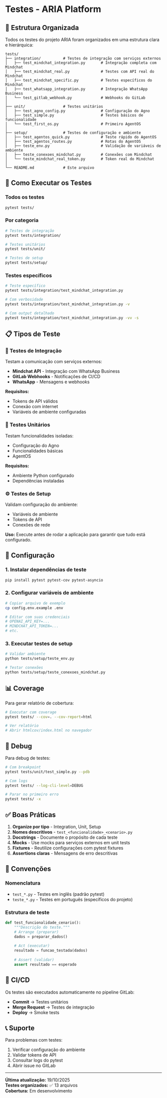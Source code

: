 # Testes - ARIA Platform

## 📂 Estrutura Organizada

Todos os testes do projeto ARIA foram organizados em uma estrutura clara e hierárquica:

```
tests/
├── integration/          # Testes de integração com serviços externos
│   ├── test_mindchat_integration.py       # Integração completa com Mindchat
│   ├── test_mindchat_real.py              # Testes com API real do Mindchat
│   ├── test_mindchat_specific.py          # Testes específicos do Mindchat
│   ├── test_whatsapp_integration.py       # Integração WhatsApp Business
│   └── test_gitlab_webhook.py             # Webhooks do GitLab
│
├── unit/                 # Testes unitários
│   ├── test_agno_config.py                # Configuração do Agno
│   ├── test_simple.py                     # Testes básicos de funcionalidade
│   └── test_first_os.py                   # Primeiro AgentOS
│
├── setup/                # Testes de configuração e ambiente
│   ├── test_agentos_quick.py              # Teste rápido do AgentOS
│   ├── test_agentos_routes.py             # Rotas do AgentOS
│   ├── teste_env.py                       # Validação de variáveis de ambiente
│   ├── teste_conexoes_mindchat.py         # Conexões com Mindchat
│   └── teste_mindchat_real_token.py       # Token real do Mindchat
│
└── README.md             # Este arquivo
```

## 🚀 Como Executar os Testes

### Todos os testes
```bash
pytest tests/
```

### Por categoria
```bash
# Testes de integração
pytest tests/integration/

# Testes unitários
pytest tests/unit/

# Testes de setup
pytest tests/setup/
```

### Testes específicos
```bash
# Teste específico
pytest tests/integration/test_mindchat_integration.py

# Com verbosidade
pytest tests/integration/test_mindchat_integration.py -v

# Com output detalhado
pytest tests/integration/test_mindchat_integration.py -vv -s
```

## 📋 Tipos de Teste

### 🔗 Testes de Integração
Testam a comunicação com serviços externos:
- **Mindchat API** - Integração com WhatsApp Business
- **GitLab Webhooks** - Notificações de CI/CD
- **WhatsApp** - Mensagens e webhooks

**Requisitos:**
- Tokens de API válidos
- Conexão com internet
- Variáveis de ambiente configuradas

### 🧪 Testes Unitários
Testam funcionalidades isoladas:
- Configuração do Agno
- Funcionalidades básicas
- AgentOS

**Requisitos:**
- Ambiente Python configurado
- Dependências instaladas

### ⚙️ Testes de Setup
Validam configuração do ambiente:
- Variáveis de ambiente
- Tokens de API
- Conexões de rede

**Uso:**
Execute antes de rodar a aplicação para garantir que tudo está configurado.

## 🔧 Configuração

### 1. Instalar dependências de teste
```bash
pip install pytest pytest-cov pytest-asyncio
```

### 2. Configurar variáveis de ambiente
```bash
# Copiar arquivo de exemplo
cp config.env.example .env

# Editar com suas credenciais
# OPENAI_API_KEY=...
# MINDCHAT_API_TOKEN=...
# etc.
```

### 3. Executar testes de setup
```bash
# Validar ambiente
python tests/setup/teste_env.py

# Testar conexões
python tests/setup/teste_conexoes_mindchat.py
```

## 📊 Coverage

Para gerar relatório de cobertura:

```bash
# Executar com coverage
pytest tests/ --cov=. --cov-report=html

# Ver relatório
# Abrir htmlcov/index.html no navegador
```

## 🐛 Debug

Para debug de testes:

```bash
# Com breakpoint
pytest tests/unit/test_simple.py --pdb

# Com logs
pytest tests/ --log-cli-level=DEBUG

# Parar no primeiro erro
pytest tests/ -x
```

## ✅ Boas Práticas

1. **Organize por tipo** - Integration, Unit, Setup
2. **Nomes descritivos** - `test_<funcionalidade>_<cenario>.py`
3. **Docstrings** - Documente o propósito de cada teste
4. **Mocks** - Use mocks para serviços externos em unit tests
5. **Fixtures** - Reutilize configurações com pytest fixtures
6. **Assertions claras** - Mensagens de erro descritivas

## 📝 Convenções

### Nomenclatura
- `test_*.py` - Testes em inglês (padrão pytest)
- `teste_*.py` - Testes em português (específicos do projeto)

### Estrutura de teste
```python
def test_funcionalidade_cenario():
    """Descrição do teste."""
    # Arrange (preparar)
    dados = preparar_dados()
    
    # Act (executar)
    resultado = funcao_testada(dados)
    
    # Assert (validar)
    assert resultado == esperado
```

## 🔄 CI/CD

Os testes são executados automaticamente no pipeline GitLab:
- **Commit** → Testes unitários
- **Merge Request** → Testes de integração
- **Deploy** → Smoke tests

## 📞 Suporte

Para problemas com testes:
1. Verificar configuração do ambiente
2. Validar tokens de API
3. Consultar logs do pytest
4. Abrir issue no GitLab

---

**Última atualização:** 19/10/2025  
**Testes organizados:** ✅ 13 arquivos  
**Cobertura:** Em desenvolvimento
